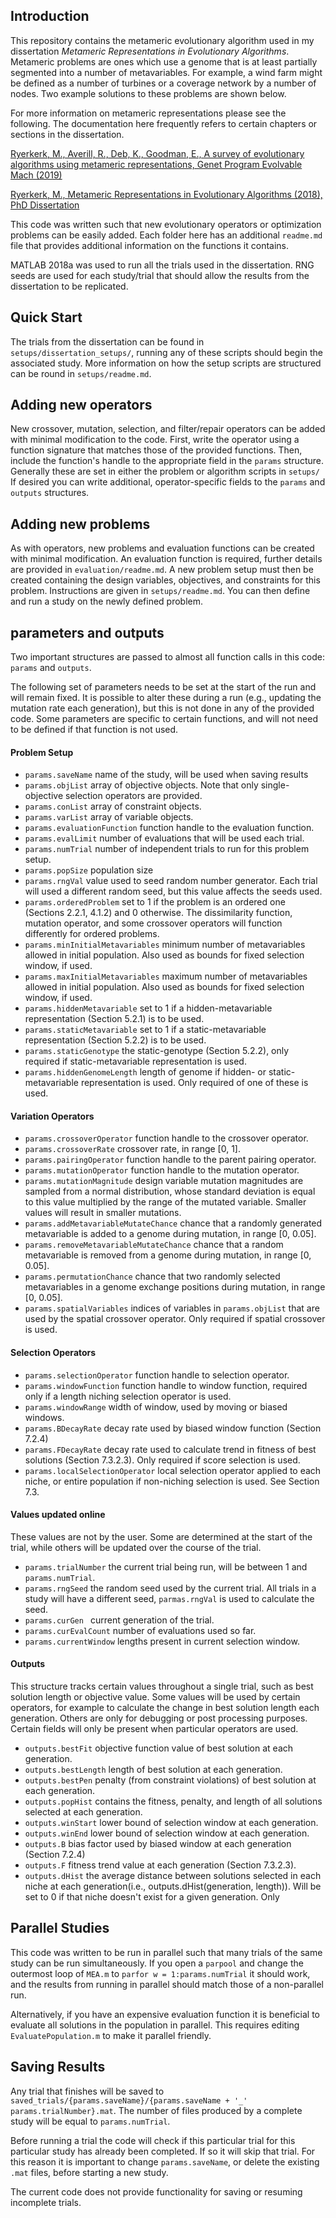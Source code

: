## Introduction
This repository contains the metameric evolutionary algorithm used in my dissertation *Metameric Representations in Evolutionary Algorithms*. Metameric problems are ones which use a genome that is at least partially segmented into a number of metavariables. For example, a wind farm might be defined as a number of turbines or a coverage network by a number of nodes. Two example solutions to these problems are shown below. 


For more information on metameric representations please see the following. The documentation here frequently refers to certain chapters or sections in the dissertation.

[Ryerkerk, M., Averill, R., Deb, K., Goodman, E., A survey of evolutionary algorithms using metameric representations, Genet Program Evolvable Mach (2019)](https://rdcu.be/bG8cM)

[Ryerkerk, M., Metameric Representations in Evolutionary Algorithms (2018), PhD Dissertation](https://www.researchgate.net/publication/333175589_Metameric_Representations_in_Evolutionary_Algorithms?_sg=tEIMxCJ3EVZ3MVGZSsZA27tUocu-sEBdWfkhra9KcglSZB7ady_RTt59_QJOQyiaAcNw7YCHXJ203w.O4EjU6kG8v_ghl6FYR5CDeMsTKPIMv550NqgNQJCArO4j2R9_1YR1ED3qFo6yB67pOkm_ck4Z9ZPlcU1w_mcbA&_sgd%5Bnc%5D=0&_sgd%5Bncwor%5D=0)

This code was written such that new evolutionary operators or optimization problems can be easily added. Each folder here has an additional `readme.md` file that provides additional information on the functions it contains.

MATLAB 2018a was used to run all the trials used in the dissertation. RNG seeds are used for each study/trial that should allow the results from the dissertation to be replicated.

## Quick Start

The trials from the dissertation can be found in `setups/dissertation_setups/`, running any of these scripts should begin the associated study. More information on how the setup scripts are structured can be round in `setups/readme.md`. 

 

## Adding new operators

New crossover, mutation, selection, and filter/repair operators can be added with minimal modification to the code. First, write the operator using a function signature that matches those of the provided functions. Then, include the function's handle to the appropriate field in the `params` structure. Generally these are set in either the problem or algorithm scripts in `setups/` If desired you can write additional, operator-specific fields to the `params` and `outputs` structures. 

## Adding new problems

As with operators, new problems and evaluation functions can be created with minimal modification. An evaluation function is required, further details are provided in `evaluation/readme.md`. A new problem setup must then be created containing the design variables, objectives, and constraints for this problem. Instructions are given in `setups/readme.md`. You can then define and run a study on the newly defined problem. 

## parameters and outputs
Two important structures are passed to almost all function calls in this code: `params` and `outputs`. 

The following set of parameters needs to be set at the start of the run and will remain fixed. It is possible to alter these during a run (e.g., updating the mutation rate each generation), but this is not done in any of the provided code. Some parameters are specific to certain functions, and will not need to be defined if that function is not used.

#### Problem Setup
- `params.saveName` name of the study, will be used when saving results
- `params.objList` array of objective objects. Note that only single-objective selection operators are provided.
- `params.conList` array of constraint objects.
- `params.varList` array of variable objects.
- `params.evaluationFunction` function handle to the evaluation function.
- `params.evalLimit` number of evaluations that will be used each trial.
- `params.numTrial` number of independent trials to run for this problem setup.
- `params.popSize` population size
- `params.rngVal` value used to seed random number generator. Each trial will used a different random seed, but this value affects the seeds used.
- `params.orderedProblem` set to 1 if the problem is an ordered one (Sections 2.2.1, 4.1.2) and 0 otherwise. The dissimilarity function, mutation operator, and some crossover operators will function differently for ordered problems.
- `params.minInitialMetavariables` minimum number of metavariables allowed in initial population. Also used as bounds for fixed selection window, if used.
- `params.maxInitialMetavariables` maximum number of metavariables allowed in initial population. Also used as bounds for fixed selection window, if used.
- `params.hiddenMetavariable` set to 1 if a hidden-metavariable representation (Section 5.2.1) is to be used. 
- `params.staticMetavariable` set to 1 if a static-metavariable representation (Section 5.2.2) is to be used.
- `params.staticGenotype` the static-genotype (Section 5.2.2), only required if static-metavariable representation is used.
- `params.hiddenGenomeLength` length of genome if hidden- or static-metavariable representation is used. Only required of one of these is used.

#### Variation Operators
- `params.crossoverOperator` function handle to the crossover operator.
- `params.crossoverRate` crossover rate, in range [0, 1].
- `params.pairingOperator` function handle to the parent pairing operator.
- `params.mutationOperator` function handle to the mutation operator.
- `params.mutationMagnitude` design variable mutation magnitudes are sampled from a normal distribution, whose standard deviation is equal to this value multiplied by the range of the mutated variable. Smaller values will result in smaller mutations.  
- `params.addMetavariableMutateChance` chance that a randomly generated metavariable is added to a genome during mutation, in range [0, 0.05].
- `params.removeMetavariableMutateChance` chance that a random metavariable is removed from a genome during mutation, in range [0, 0.05].
- `params.permutationChance` chance that two randomly selected metavariables in a genome exchange positions during mutation, in range [0, 0.05].
- `params.spatialVariables` indices of variables in `params.objList` that are used by the spatial crossover operator. Only required if spatial crossover is used.

#### Selection Operators
- `params.selectionOperator` function handle to selection operator.
- `params.windowFunction` function handle to window function, required only if a length niching selection operator is used.
- `params.windowRange` width of window, used by moving or biased windows.
- `params.BDecayRate` decay rate used by biased window function (Section 7.2.4)
- `params.FDecayRate` decay rate used to calculate trend in fitness of best solutions (Section 7.3.2.3). Only required if score selection is used.
- `params.localSelectionOperator` local selection operator applied to each niche, or entire population if non-niching selection is used. See Section 7.3.

#### Values updated online
These values are not by the user. Some are determined at the start of the trial, while others will be updated over the course of the trial.

- `params.trialNumber` the current trial being run, will be between 1 and `params.numTrial`.
- `params.rngSeed` the random seed used by the current trial. All trials in a study will have a different seed, `parmas.rngVal` is used to calculate the seed.
- `params.curGen ` current generation of the trial.
- `params.curEvalCount` number of evaluations used so far.
- `params.currentWindow` lengths present in current selection window.

#### Outputs
This structure tracks certain values throughout a single trial, such as best solution length or objective value. Some values will be used by certain operators, for example to calculate the change in best solution length each generation. Others are only for debugging or post processing purposes. Certain fields will only be present when particular operators are used. 

- `outputs.bestFit` objective function value of best solution at each generation.
- `outputs.bestLength` length of best solution at each generation.
- `outputs.bestPen` penalty (from constraint violations) of best solution at each generation.
- `outputs.popHist` contains the fitness, penalty, and length of all solutions selected at each generation.
- `outputs.winStart` lower bound of selection window at each generation.
- `outputs.winEnd` lower bound of selection window at each generation.
- `outputs.B` bias factor used by biased window at each generation (Section 7.2.4)
- `outputs.F` fitness trend value at each generation (Section 7.3.2.3).
- `outputs.dHist` the average distance between solutions selected in each niche at each generation(i.e., outputs.dHist(generation, length)). Will be set to 0 if that niche doesn't exist for a given generation. Only 


## Parallel Studies
This code was written to be run in parallel such that many trials of the same study can be run simultaneously. If you open a `parpool` and change the outermost loop of `MEA.m` to `parfor w = 1:params.numTrial` it should work, and the results from running in parallel should match those of a non-parallel run.

Alternatively, if you have an expensive evaluation function it is beneficial to evaluate all solutions in the population in parallel. This requires editing `EvaluatePopulation.m` to make it parallel friendly.

## Saving Results

Any trial that finishes will be saved to `saved_trials/{params.saveName}/{params.saveName + '_' params.trialNumber}.mat`. The number of files produced by a complete study will be equal to `params.numTrial`. 

Before running a trial the code will check if this particular trial for this particular study has already been completed. If so it will skip that trial. For this reason it is important to change `params.saveName`, or delete the existing `.mat` files, before starting a new study.

The current code does not provide functionality for saving or resuming incomplete trials.
